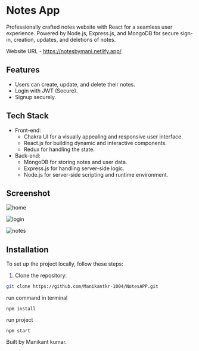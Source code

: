 # Notes App

Professionally crafted notes website with React for a seamless user experience. Powered by Node.js, Express.js, and MongoDB for secure sign-in, creation, updates, and deletions of notes.

Website URL - https://notesbymani.netlify.app/

## Features

- Users can create, update, and delete their notes.
- Login with JWT (Secure).
- Signup securely.

## Tech Stack

- Front-end:
  - Chakra UI for a visually appealing and responsive user interface.
  - React.js for building dynamic and interactive components.
  - Redux for handling the state.
- Back-end:
  - MongoDB for storing notes and user data.
  - Express.js for handling server-side logic.
  - Node.js for server-side scripting and runtime environment.

## Screenshot
![home](https://github.com/Manikantkr-1004/NotesAPP/assets/123896779/3e590031-027f-4e89-b4eb-113e4be95e9d)

![login](https://github.com/Manikantkr-1004/NotesAPP/assets/123896779/d73eb486-249e-4b1b-93d3-cd38b5e919eb)

![notes](https://github.com/Manikantkr-1004/NotesAPP/assets/123896779/6126a2a1-6657-4bc9-b34a-1a75c02afb8a)



## Installation
To set up the project locally, follow these steps:

1. Clone the repository:

```bash
git clone https://github.com/Manikantkr-1004/NotesAPP.git
```

run command in terminal
```
npm install
```

run project
```
npm start
```


Built by Manikant kumar.

